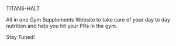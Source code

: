 TITANS-HALT 

 All in one Gym Supplements Website to take care of your day to day nutrition and help you hit your PRs in the gym.

 Stay Tuned!
